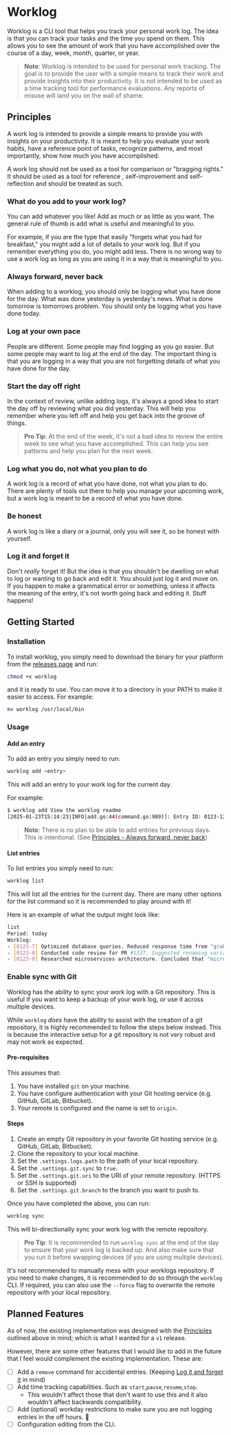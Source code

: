 # Worklog

Worklog is a CLI tool that helps you track your personal work log. The idea is that you can track your tasks and the time you spend on them. This allows you to see the amount of work that you have accomplished over the course of a day, week, month, quarter, or year.

> **Note**: Worklog is intended to be used for personal work tracking. The goal is to provide the user with a simple means to track their work and provide insights into their productivity. It is not intended to be used as a time tracking tool for performance evaluations. Any reports of misuse will land you on the wall of shame.

## Principles

A work log is intended to provide a simple means to provide you with insights on your productivity. It is meant to help you evaluate your work habits, have a reference point of tasks, recognize patterns, and most importantly, show how much you have accomplished. 

A work log should not be used as a tool for comparison or "bragging rights." It should be used as a tool for reference , self-improvement and self-reflection and should be treated as such.

### What do you add to your work log?

You can add whatever you like! Add as much or as little as you want. The general rule of thumb is add what is useful and meaningful to you. 

For example, if you are the type that easily "forgets what you had for breakfast," you might add a lot of details to your work log. But if you remember everything you do, you might add less. There is no wrong way to use a work log as long as you are using it in a way that is meaningful to you.

### Always forward, never back

When adding to a worklog, you should only be logging what you have done for the day. What was done yesterday is yesterday's news. What is done tomorrow is tomorrows problem. You should only be logging what you have done today.

### Log at your own pace

People are different. Some people may find logging as you go easier. But some people may want to log at the end of the day. The important thing is that you are logging in a way that you are not forgetting details of what you have done for the day.

### Start the day off right

In the context of review, unlike adding logs, it's always a good idea to start the day off by reviewing what you did yesterday. This will help you remember where you left off and help you get back into the groove of things.

> **Pro Tip**: At the end of the week, it's not a bad idea to review the entire week to see what you have accomplished. This can help you see patterns and help you plan for the next week.

### Log what you do, not what you plan to do

A work log is a record of what you have done, not what you plan to do. There are plenty of tools out there to help you manage your upcoming work, but a work log is meant to be a record of what you have done.

### Be honest

A work log is like a diary or a journal, only you will see it, so be honest with yourself.

### Log it and forget it

Don't _really_ forget it! But the idea is that you shouldn't be dwelling on what to log or wanting to go back and edit it. You should just log it and move on. If you happen to make a grammatical error or something, unless it affects the meaning of the entry, it's not worth going back and editing it. Stuff happens!



## Getting Started

### Installation

To install worklog, you simply need to download the binary for your platform from the [releases page](https://github.com/mitchs-dev/worklog/releases) and run:

```bash
chmod +x worklog
```
and it is ready to use. You can move it to a directory in your PATH to make it easier to access. For example:

```bash
mv worklog /usr/local/bin
```

### Usage

#### Add an entry

To add an entry you simply need to run:

```bash
worklog add <entry>
```

This will add an entry to your work log for the current day.

For example:
```bash
$ worklog add View the worklog readme
[2025-01-23T15:14:23|INFO|add.go:44(command.go:989)]: Entry ID: 0123-12
```

> **Note**: There is no plan to be able to add entries for previous days. This is intentional. (See [Principles - Always forward, never back](#always-forward-never-back))

#### List entries

To list entries you simply need to run:

```bash
worklog list
```

This will list all the entries for the current day. There are many other options for the list command so it is recommended to play around with it!

Here is an example of what the output might look like:

```bash
list
Period: today
Worklog:
- [0123-7] Optimized database queries. Reduced response time from "grab a coffee" to "blink and you'll miss it".
- [0123-8] Conducted code review for PR #1337. Suggested renaming variables from "x" to something more descriptive, like "y".
- [0123-9] Researched microservices architecture. Concluded that "micro" is a relative term.
```


### Enable sync with Git

Worklog has the ability to sync your work log with a Git repository. This is useful if you want to keep a backup of your work log, or use it across multiple devices.

While `worklog` _does_ have the ability to assist with the creation of a git repository, it is highly recommended to follow the steps below instead. This is because the interactive setup for a git repository is not very robust and may not work as expected.

#### Pre-requisites

This assumes that:

1. You have installed `git` on your machine.
2. You have configure authentication with your Git hosting service (e.g. GitHub, GitLab, Bitbucket).
3. Your remote is configured and the name is set to `origin`. 

#### Steps

1. Create an empty Git repository in your favorite Git hosting service (e.g. GitHub, GitLab, Bitbucket).
2. Clone the repository to your local machine.
3. Set the `.settings.logs.path` to the path of your local repository.
4. Set the `.settings.git.sync` to `true`.
5. Set the `.settings.git.uri` to the URI of your remote repository. (HTTPS or SSH is supported)
6. Set the `.settings.git.branch` to the branch you want to push to.

Once you have completed the above, you can run:

```bash
worklog sync
```

This will bi-directionally sync your work log with the remote repository.

> **Pro Tip**: It is recommended to run `worklog sync` at the end of the day to ensure that your work log is backed up. And also make sure that you run it before swapping devices (if you are using multiple devices).

It's not recommended to manually mess with your worklogs repository. If you need to make changes, it is recommended to do so through the `worklog` CLI. If required, you can also use the `--force` flag to overwrite the remote repository with your local repository.


## Planned Features

As of now, the existing implementation was designed with the [Principles](#principles) outlined above in mind; which is what I wanted for a `v1` release. 

However, there are some other features that I would like to add in the future that I feel would complement the existing implementation. These are:

- [ ] Add a `remove` command for accidental entries. (Keeping [Log it and forget it](#log-it-and-forget-it) in mind)
- [ ] Add time tracking capabilities. Such as `start`,`pause`,`resume`,`stop`.
  * This wouldn't affect those that don't want to use this and it also wouldn't affect backwards compatibility.
- [ ] Add (optional) workday restrictions to make sure you are not logging entries in the off hours. 🙂
- [ ] Configuration editing from the CLI.